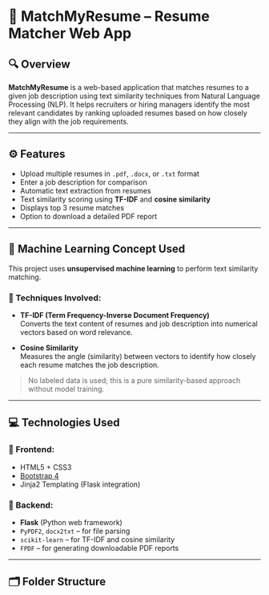 # 💼 MatchMyResume – Resume Matcher Web App

## 🔍 Overview
**MatchMyResume** is a web-based application that matches resumes to a given job description using text similarity techniques from Natural Language Processing (NLP). It helps recruiters or hiring managers identify the most relevant candidates by ranking uploaded resumes based on how closely they align with the job requirements.

---

## ⚙️ Features
- Upload multiple resumes in `.pdf`, `.docx`, or `.txt` format
- Enter a job description for comparison
- Automatic text extraction from resumes
- Text similarity scoring using **TF-IDF** and **cosine similarity**
- Displays top 3 resume matches
- Option to download a detailed PDF report

---

## 🧠 Machine Learning Concept Used

This project uses **unsupervised machine learning** to perform text similarity matching.

### 🔸 Techniques Involved:
- **TF-IDF (Term Frequency-Inverse Document Frequency)**  
  Converts the text content of resumes and job description into numerical vectors based on word relevance.

- **Cosine Similarity**  
  Measures the angle (similarity) between vectors to identify how closely each resume matches the job description.

> No labeled data is used; this is a pure similarity-based approach without model training.

---

## 💻 Technologies Used

### 🔹 Frontend:
- HTML5 + CSS3
- [Bootstrap 4](https://getbootstrap.com/)
- Jinja2 Templating (Flask integration)

### 🔹 Backend:
- **Flask** (Python web framework)
- `PyPDF2`, `docx2txt` – for file parsing
- `scikit-learn` – for TF-IDF and cosine similarity
- `FPDF` – for generating downloadable PDF reports

---

## 🗂️ Folder Structure

